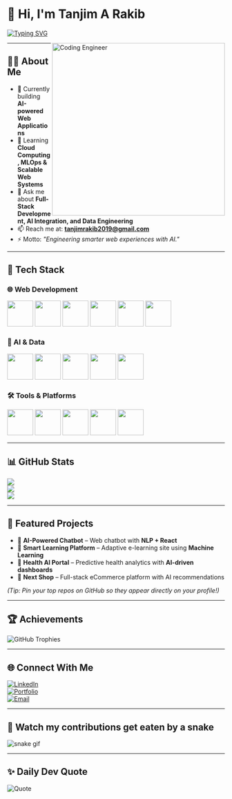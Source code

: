 # 👋 Hi, I'm Tanjim A Rakib  

[![Typing SVG](https://readme-typing-svg.herokuapp.com?color=00F7FF&size=28&lines=Software+Engineer;Full-Stack+Developer;AI+Driven+Web+Solutions;Engineering+Smarter+Web+Experiences)](https://git.io/typing-svg)

<img align="right" alt="Coding Engineer" width="400" src="https://cdn.dribbble.com/users/1162077/screenshots/3848914/media/7ed7d5ca074b48b328150e5a231e8d1f.gif">

---

## 👨‍💻 About Me  

- 🔭 Currently building **AI-powered Web Applications**  
- 🌱 Learning **Cloud Computing, MLOps & Scalable Web Systems**  
- 💬 Ask me about **Full-Stack Development, AI Integration, and Data Engineering**  
- 📫 Reach me at: **tanjimrakib2019@gmail.com**  
- ⚡ Motto: *"Engineering smarter web experiences with AI."*  



---

## 🚀 Tech Stack  

### 🌐 Web Development  
<p align="left">  
  <img src="https://cdn.jsdelivr.net/gh/devicons/devicon/icons/html5/html5-original.svg" width="60" height="60"/>  
  <img src="https://cdn.jsdelivr.net/gh/devicons/devicon/icons/css3/css3-original.svg" width="60" height="60"/>  
  <img src="https://cdn.jsdelivr.net/gh/devicons/devicon/icons/javascript/javascript-original.svg" width="60" height="60"/>  
  <img src="https://cdn.jsdelivr.net/gh/devicons/devicon/icons/react/react-original.svg" width="60" height="60"/>  
  <img src="https://cdn.jsdelivr.net/gh/devicons/devicon/icons/nodejs/nodejs-original.svg" width="60" height="60"/>  
  <img src="https://cdn.jsdelivr.net/gh/devicons/devicon/icons/express/express-original.svg" width="60" height="60"/>  
</p>

### 🤖 AI & Data  
<p align="left">  
  <img src="https://cdn.jsdelivr.net/gh/devicons/devicon/icons/python/python-original.svg" width="60" height="60"/>  
  <img src="https://cdn.jsdelivr.net/gh/devicons/devicon/icons/tensorflow/tensorflow-original.svg" width="60" height="60"/>  
  <img src="https://cdn.jsdelivr.net/gh/devicons/devicon/icons/pytorch/pytorch-original.svg" width="60" height="60"/>  
  <img src="https://cdn.jsdelivr.net/gh/devicons/devicon/icons/numpy/numpy-original.svg" width="60" height="60"/>  
  <img src="https://cdn.jsdelivr.net/gh/devicons/devicon/icons/pandas/pandas-original.svg" width="60" height="60"/>  
</p>

### 🛠️ Tools & Platforms  
<p align="left">  
  <img src="https://cdn.jsdelivr.net/gh/devicons/devicon/icons/mysql/mysql-original.svg" width="60" height="60"/>  
  <img src="https://cdn.jsdelivr.net/gh/devicons/devicon/icons/mongodb/mongodb-original.svg" width="60" height="60"/>  
  <img src="https://cdn.jsdelivr.net/gh/devicons/devicon/icons/git/git-original.svg" width="60" height="60"/>  
  <img src="https://cdn.jsdelivr.net/gh/devicons/devicon/icons/docker/docker-original.svg" width="60" height="60"/>  
  <img src="https://cdn.jsdelivr.net/gh/devicons/devicon/icons/amazonwebservices/amazonwebservices-original.svg" width="60" height="60"/>  
</p>

---

## 📊 GitHub Stats  

![](https://github-readme-stats.vercel.app/api?username=YourUsername&show_icons=true&theme=tokyonight&count_private=true)  
![](https://github-readme-streak-stats.herokuapp.com/?user=YourUsername&theme=tokyonight)  
![](https://github-readme-stats.vercel.app/api/top-langs/?username=YourUsername&layout=compact&theme=tokyonight)  

---

## 🌟 Featured Projects  

- 🤖 **AI-Powered Chatbot** – Web chatbot with **NLP + React**  
- 🧠 **Smart Learning Platform** – Adaptive e-learning site using **Machine Learning**  
- 🏥 **Health AI Portal** – Predictive health analytics with **AI-driven dashboards**  
- 🛒 **Next Shop** – Full-stack eCommerce platform with AI recommendations  

*(Tip: Pin your top repos on GitHub so they appear directly on your profile!)*  

---

## 🏆 Achievements  

![GitHub Trophies](https://github-profile-trophy.vercel.app/?username=YourUsername&theme=tokyonight&no-frame=true&no-bg=true&margin-w=4)

---

## 🌐 Connect With Me  

[![LinkedIn](https://img.shields.io/badge/LinkedIn-0A66C2?style=for-the-badge&logo=linkedin&logoColor=white)](https://linkedin.com/in/your-link)  
[![Portfolio](https://img.shields.io/badge/Portfolio-000?style=for-the-badge&logo=vercel&logoColor=white)](https://your-portfolio-link.com)  
[![Email](https://img.shields.io/badge/Email-D14836?style=for-the-badge&logo=gmail&logoColor=white)](mailto:tanjimrakib2019@gmail.com)  

---

## 🐍 Watch my contributions get eaten by a snake  

![snake gif](https://github.com/YourUsername/YourUsername/blob/output/github-contribution-grid-snake.svg)

---

## ✨ Daily Dev Quote  

![Quote](https://quotes-github-readme.vercel.app/api?type=horizontal&theme=tokyonight)
